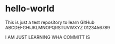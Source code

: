 # hello-world
This is just a test repository to learn GitHub 
ABCDEFGHIJKLMNOPQRSTUVWXYZ
0123456789

I AM JUST LEARNING WHA COMMITT IS
